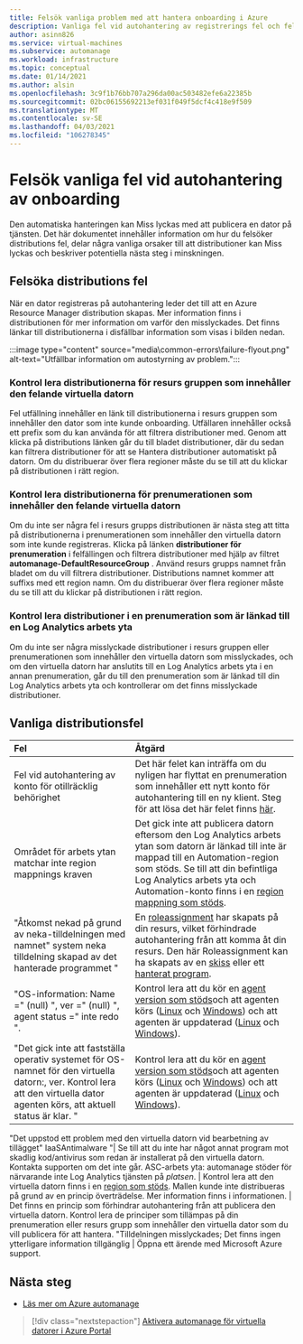 ```yaml
---
title: Felsök vanliga problem med att hantera onboarding i Azure
description: Vanliga fel vid autohantering av registrerings fel och fel sökning
author: asinn826
ms.service: virtual-machines
ms.subservice: automanage
ms.workload: infrastructure
ms.topic: conceptual
ms.date: 01/14/2021
ms.author: alsin
ms.openlocfilehash: 3c9f1b76bb707a296da00ac503482efe6a22385b
ms.sourcegitcommit: 02bc06155692213ef031f049f5dcf4c418e9f509
ms.translationtype: MT
ms.contentlocale: sv-SE
ms.lasthandoff: 04/03/2021
ms.locfileid: "106278345"
---
```

# <a name="troubleshoot-common-automanage-onboarding-errors"></a>Felsök vanliga fel vid autohantering av onboarding
Den automatiska hanteringen kan Miss lyckas med att publicera en dator på tjänsten. Det här dokumentet innehåller information om hur du felsöker distributions fel, delar några vanliga orsaker till att distributioner kan Miss lyckas och beskriver potentiella nästa steg i minskningen.

## <a name="troubleshooting-deployment-failures"></a>Felsöka distributions fel
När en dator registreras på autohantering leder det till att en Azure Resource Manager distribution skapas. Mer information finns i distributionen för mer information om varför den misslyckades. Det finns länkar till distributionerna i disfällbar information som visas i bilden nedan.

:::image type="content" source="media\common-errors\failure-flyout.png" alt-text="Utfällbar information om autostyrning av problem.":::

### <a name="check-the-deployments-for-the-resource-group-containing-the-failed-vm"></a>Kontrol lera distributionerna för resurs gruppen som innehåller den felande virtuella datorn
Fel utfällning innehåller en länk till distributionerna i resurs gruppen som innehåller den dator som inte kunde onboarding. Utfällaren innehåller också ett prefix som du kan använda för att filtrera distributioner med. Genom att klicka på distributions länken går du till bladet distributioner, där du sedan kan filtrera distributioner för att se Hantera distributioner automatiskt på datorn. Om du distribuerar över flera regioner måste du se till att du klickar på distributionen i rätt region.

### <a name="check-the-deployments-for-the-subscription-containing-the-failed-vm"></a>Kontrol lera distributionerna för prenumerationen som innehåller den felande virtuella datorn
Om du inte ser några fel i resurs grupps distributionen är nästa steg att titta på distributionerna i prenumerationen som innehåller den virtuella datorn som inte kunde registreras. Klicka på länken **distributioner för prenumeration** i felfällingen och filtrera distributioner med hjälp av filtret **automanage-DefaultResourceGroup** . Använd resurs grupps namnet från bladet om du vill filtrera distributioner. Distributions namnet kommer att suffixs med ett region namn. Om du distribuerar över flera regioner måste du se till att du klickar på distributionen i rätt region.

### <a name="check-deployments-in-a-subscription-linked-to-a-log-analytics-workspace"></a>Kontrol lera distributioner i en prenumeration som är länkad till en Log Analytics arbets yta
Om du inte ser några misslyckade distributioner i resurs gruppen eller prenumerationen som innehåller den virtuella datorn som misslyckades, och om den virtuella datorn har anslutits till en Log Analytics arbets yta i en annan prenumeration, går du till den prenumeration som är länkad till din Log Analytics arbets yta och kontrollerar om det finns misslyckade distributioner.

## <a name="common-deployment-errors"></a>Vanliga distributionsfel

Fel |  Åtgärd
:-----|:-------------|
Fel vid autohantering av konto för otillräcklig behörighet | Det här felet kan inträffa om du nyligen har flyttat en prenumeration som innehåller ett nytt konto för autohantering till en ny klient. Steg för att lösa det här felet finns [här](./repair-automanage-account.md).
Området för arbets ytan matchar inte region mappnings kraven | Det gick inte att publicera datorn eftersom den Log Analytics arbets ytan som datorn är länkad till inte är mappad till en Automation-region som stöds. Se till att din befintliga Log Analytics arbets yta och Automation-konto finns i en [region mappning som stöds](../automation/how-to/region-mappings.md).
"Åtkomst nekad på grund av neka-tilldelningen med namnet" system neka tilldelning skapad av det hanterade programmet " | En [roleassignment](https://docs.microsoft.com/azure/role-based-access-control/deny-assignments) har skapats på din resurs, vilket förhindrade autohantering från att komma åt din resurs. Den här Roleassignment kan ha skapats av en [skiss](https://docs.microsoft.com/azure/governance/blueprints/concepts/resource-locking) eller ett [hanterat program](https://docs.microsoft.com/azure/azure-resource-manager/managed-applications/overview).
"OS-information: Name =" (null) ", ver =" (null) ", agent status =" inte redo ". | Kontrol lera att du kör en [agent version som stöds](https://docs.microsoft.com/troubleshoot/azure/virtual-machines/support-extensions-agent-version)och att agenten körs ([Linux](https://docs.microsoft.com/troubleshoot/azure/virtual-machines/linux-azure-guest-agent) och [Windows](https://docs.microsoft.com/troubleshoot/azure/virtual-machines/windows-azure-guest-agent)) och att agenten är uppdaterad ([Linux](https://docs.microsoft.com/azure/virtual-machines/extensions/update-linux-agent) och [Windows](https://docs.microsoft.com/azure/virtual-machines/extensions/agent-windows)).
"Det gick inte att fastställa operativ systemet för OS-namnet för den virtuella datorn:, ver. Kontrol lera att den virtuella dator agenten körs, att aktuell status är klar. " | Kontrol lera att du kör en [agent version som stöds](https://docs.microsoft.com/troubleshoot/azure/virtual-machines/support-extensions-agent-version)och att agenten körs ([Linux](https://docs.microsoft.com/troubleshoot/azure/virtual-machines/linux-azure-guest-agent) och [Windows](https://docs.microsoft.com/troubleshoot/azure/virtual-machines/windows-azure-guest-agent)) och att agenten är uppdaterad ([Linux](https://docs.microsoft.com/azure/virtual-machines/extensions/update-linux-agent) och [Windows](https://docs.microsoft.com/azure/virtual-machines/extensions/agent-windows)).

"Det uppstod ett problem med den virtuella datorn vid bearbetning av tillägget" IaaSAntimalware "| Se till att du inte har något annat program mot skadlig kod/antivirus som redan är installerat på den virtuella datorn. Kontakta supporten om det inte går.
ASC-arbets yta: automanage stöder för närvarande inte Log Analytics tjänsten på _platsen_. | Kontrol lera att den virtuella datorn finns i en [region som stöds](./automanage-virtual-machines.md#supported-regions).
Mallen kunde inte distribueras på grund av en princip överträdelse. Mer information finns i informationen. | Det finns en princip som förhindrar autohantering från att publicera den virtuella datorn. Kontrol lera de principer som tillämpas på din prenumeration eller resurs grupp som innehåller den virtuella dator som du vill publicera för att hantera.
"Tilldelningen misslyckades; Det finns ingen ytterligare information tillgänglig | Öppna ett ärende med Microsoft Azure support.

## <a name="next-steps"></a>Nästa steg

* [Läs mer om Azure automanage](./automanage-virtual-machines.md)

> [!div class="nextstepaction"]
> [Aktivera automanage för virtuella datorer i Azure Portal](quick-create-virtual-machines-portal.md)